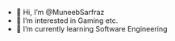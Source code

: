 - 👋 Hi, I’m @MuneebSarfraz
- 👀 I’m interested in Gaming etc.
- 🌱 I’m currently learning Software Engineering

